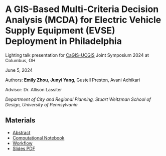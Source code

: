 # A GIS-Based Multi-Criteria Decision Analysis (MCDA) for Electric Vehicle Supply Equipment (EVSE) Deployment in Philadelphia

Lighting talk presentation for [CaGIS-UCGIS](https://cartogis.org/conferences/cagis2024/) Joint Symposium 2024 at Columbus, OH

June 5, 2024

Authors: **Emily Zhou**, **Junyi Yang**, Gustell Preston, Avani Adhikari  

Advisor: Dr. Allison Lassiter

*Department of City and Regional Planning, Stuart Weitzman School of Design, University of Pennsylvania*

## Materials

- [Abstract](doc/CaGIS_UCGIS_2024_Abstract_Paper5.pdf)
- [Computational Notebook](code/MCDA-EVSE.Rmd)
- [Workflow](doc/img/workflow-1.jpg)
- [Slides PDF](doc/CAGIS-UCGIS-2024.pdf)